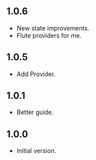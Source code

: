 ## 1.0.6

- New state improvements.
- Flute providers for me.

## 1.0.5

- Add Provider.

## 1.0.1

- Better guide.

## 1.0.0

- Initial version.
